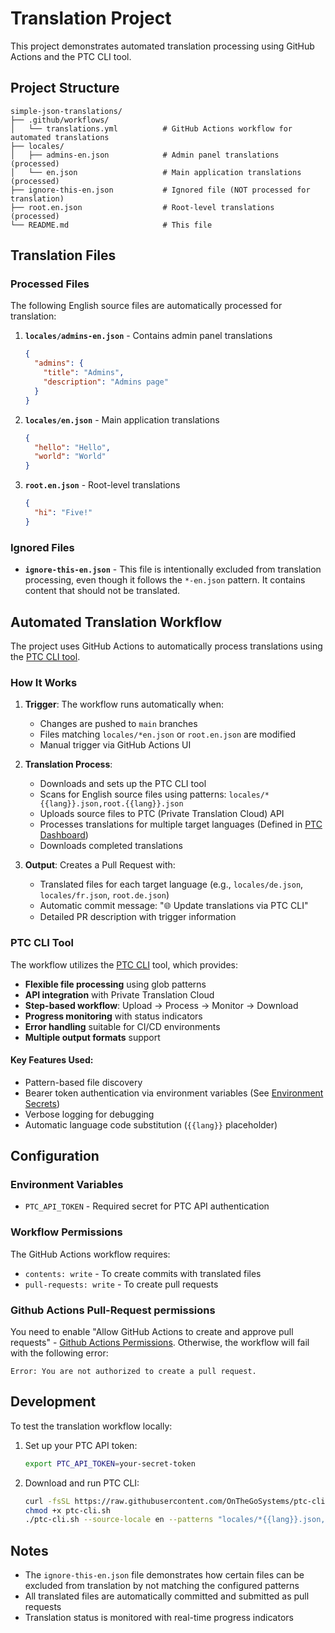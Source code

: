 # Translation Project

This project demonstrates automated translation processing using GitHub Actions and the PTC CLI tool.

## Project Structure

```
simple-json-translations/
├── .github/workflows/
│   └── translations.yml          # GitHub Actions workflow for automated translations
├── locales/
│   ├── admins-en.json            # Admin panel translations (processed)
│   └── en.json                   # Main application translations (processed)
├── ignore-this-en.json           # Ignored file (NOT processed for translation)
├── root.en.json                  # Root-level translations (processed)
└── README.md                     # This file
```

## Translation Files

### Processed Files
The following English source files are automatically processed for translation:

1. **`locales/admins-en.json`** - Contains admin panel translations
   ```json
   {
     "admins": {
       "title": "Admins",
       "description": "Admins page"
     }
   }
   ```

2. **`locales/en.json`** - Main application translations
   ```json
   {
     "hello": "Hello",
     "world": "World"
   }
   ```

3. **`root.en.json`** - Root-level translations
   ```json
   {
     "hi": "Five!"
   }
   ```

### Ignored Files
- **`ignore-this-en.json`** - This file is intentionally excluded from translation processing, even though it follows the `*-en.json` pattern. It contains content that should not be translated.

## Automated Translation Workflow

The project uses GitHub Actions to automatically process translations using the [PTC CLI tool](https://github.com/OnTheGoSystems/ptc-cli/).

### How It Works

1. **Trigger**: The workflow runs automatically when:
   - Changes are pushed to `main` branches
   - Files matching `locales/*en.json` or `root.en.json` are modified
   - Manual trigger via GitHub Actions UI

2. **Translation Process**:
   - Downloads and sets up the PTC CLI tool
   - Scans for English source files using patterns: `locales/*{{lang}}.json,root.{{lang}}.json`
   - Uploads source files to PTC (Private Translation Cloud) API
   - Processes translations for multiple target languages (Defined in [PTC Dashboard](https://app.ptc.wpml.org/))
   - Downloads completed translations

3. **Output**: Creates a Pull Request with:
   - Translated files for each target language (e.g., `locales/de.json`, `locales/fr.json`, `root.de.json`)
   - Automatic commit message: "🌐 Update translations via PTC CLI"
   - Detailed PR description with trigger information

### PTC CLI Tool

The workflow utilizes the [PTC CLI](https://github.com/OnTheGoSystems/ptc-cli/) tool, which provides:

- **Flexible file processing** using glob patterns
- **API integration** with Private Translation Cloud
- **Step-based workflow**: Upload → Process → Monitor → Download
- **Progress monitoring** with status indicators
- **Error handling** suitable for CI/CD environments
- **Multiple output formats** support

#### Key Features Used:
- Pattern-based file discovery
- Bearer token authentication via environment variables (See [Environment Secrets](https://github.com/pavel-te/simple-json-translations/settings/secrets/actions))
- Verbose logging for debugging
- Automatic language code substitution (`{{lang}}` placeholder)

## Configuration

### Environment Variables
- `PTC_API_TOKEN` - Required secret for PTC API authentication

### Workflow Permissions
The GitHub Actions workflow requires:
- `contents: write` - To create commits with translated files
- `pull-requests: write` - To create pull requests


### Github Actions Pull-Request permissions

You need to enable "Allow GitHub Actions to create and approve pull requests" - [Github Actions Permissions](https://docs.github.com/en/actions/security-for-github-actions/security-for-github-actions#permissions-for-the-github_token). Otherwise, the workflow will fail with the following error:
```
Error: You are not authorized to create a pull request.
```

## Development

To test the translation workflow locally:

1. Set up your PTC API token:
   ```bash
   export PTC_API_TOKEN=your-secret-token
   ```

2. Download and run PTC CLI:
   ```bash
   curl -fsSL https://raw.githubusercontent.com/OnTheGoSystems/ptc-cli/refs/heads/main/ptc-cli.sh -o ptc-cli.sh
   chmod +x ptc-cli.sh
   ./ptc-cli.sh --source-locale en --patterns "locales/*{{lang}}.json,root.{{lang}}.json" --api-token="$PTC_API_TOKEN" --verbose
   ```

## Notes

- The `ignore-this-en.json` file demonstrates how certain files can be excluded from translation by not matching the configured patterns
- All translated files are automatically committed and submitted as pull requests
- Translation status is monitored with real-time progress indicators
